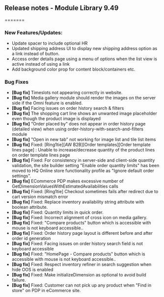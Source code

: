 ## Release notes - Module Library 9.49
=======

### New Features/Updates:

- Update spacer to include optional HR
- Updated shipping address UI to display new shipping address option as a link instead of button.
- Access order details page using a menu of options when the list view is active instead of using a link
- Add background color prop for content block/containers etc.

### Bug Fixes

* **[Bug fix]** Timeslots not appearing correctly in website.
* **[Bug fix]** Media gallery module should render the images on the server side if the Omni feature is enabled.
* **[Bug fix]** Facing issues on order history search & filters
* **[Bug fix]** The shopping cart line shows an unwanted image placeholder even though the product image is displayed
* **[Bug fix]** "Order placed by" does not appear in order history page (detailed view) when using order-history-with-search-and-filters module
* **[Bug fix]** "Open in new tab" not working for image list and tile list items
* **[Bug fix]** Fixed: [Ring1tie][AW B2B][Order templates][Order template lines page] : Unable to increase/decrease quantity of the product lines on order template lines page
* **[Bug fix]** Fixed: For consistency in server-side and client-side quantity validation, the site builder setting "Enable order quantity limits" has been moved to HQ Online store functionality profile as "Ignore default order settings".
* **[Bug fix]** ECommerce PDP makes excessive number of GetDimensionValuesWithEstimatedAvailabilities calls
* **[Bug fix]** Fixed: [Ring1tie] Checkout sometimes fails after redirect due to cart version mismatch error
* **[Bug fix]** Fixed: Replace inventory availability string attribute with boolean attribute.
* **[Bug fix]** Fixed: Quantity limits in quick order.
* **[Bug fix]** Fixed: Incorrect alignment of cross icon on media gallery.
* **[Bug fix]** Fixed: "Compare products" button which is accessible with mouse is not keyboard accessible..
* **[Bug fix]** Fixed: Order history page layout is different before and after order id generation
* **[Bug fix]** Fixed: Facing issues on order history search field is not keyboard accessible
* **[Bug fix]** Fixed: "HomePage - Compare products" button which is accessible with mouse is not keyboard accessible..
* **[Bug fix]** Fixed: Respect inventory refiner in search suggestion  when hide OOS is enabled
* **[Bug fix]** Fixed: Make initializeDimension as optional to avoid build failure.
* **[Bug fix]** Fixed: Customer can not pick up any product when "Find in store" on PDP in eCommerce site.